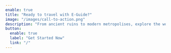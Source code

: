 ```yaml
---
enable: true
title: "Ready to travel with E-Guide?"
image: "/images/call-to-action.png"
description: "From ancient ruins to modern metropolises, explore the world as it happens. With our app, live guided tours are your gateway to global discovery."
button:
  enable: true
  label: "Get Started Now"
  link: "/"
---
```

